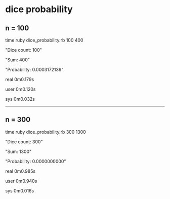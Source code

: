 # dice probability


## n = 100
time ruby dice_probability.rb 100 400

"Dice count: 100"

"Sum: 400"

"Probability: 0.0003172139"


real	0m0.179s

user	0m0.120s

sys	0m0.032s


---
## n = 300
time ruby dice_probability.rb 300 1300

"Dice count: 300"

"Sum: 1300"

"Probability: 0.0000000000"


real	0m0.985s

user	0m0.940s

sys	0m0.016s
